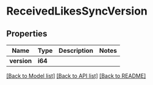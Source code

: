 # ReceivedLikesSyncVersion

## Properties

Name | Type | Description | Notes
------------ | ------------- | ------------- | -------------
**version** | **i64** |  | 

[[Back to Model list]](../README.md#documentation-for-models) [[Back to API list]](../README.md#documentation-for-api-endpoints) [[Back to README]](../README.md)


